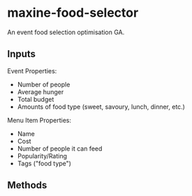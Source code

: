 # maxine-food-selector
An event food selection optimisation GA.

## Inputs
Event Properties:
- Number of people
- Average hunger
- Total budget
- Amounts of food type (sweet, savoury, lunch, dinner, etc.)

Menu Item Properties:
- Name
- Cost
- Number of people it can feed
- Popularity/Rating
- Tags ("food type")

## Methods
